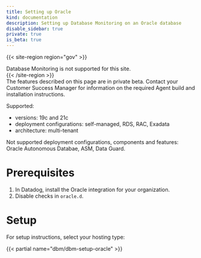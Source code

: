 ```yaml
---
title: Setting up Oracle
kind: documentation
description: Setting up Database Monitoring on an Oracle database
disable_sidebar: true
private: true
is_beta: true
---
```


{{< site-region region="gov" >}}
<div class="alert alert-warning">Database Monitoring is not supported for this site.</div>
{{< /site-region >}}

<div class="alert alert-info">
The features described on this page are in private beta. Contact your Customer Success Manager for information on the required Agent build and installation instructions.
</div>

Supported:
- versions: 19c and 21c
- deployment configurations: self-managed, RDS, RAC, Exadata
- architecture: multi-tenant

Not supported deployment configurations, components and features: Oracle Autonomous Databae, ASM, Data Guard.

# Prerequisites

1. In Datadog, install the Oracle integration for your organization.
2. Disable checks in `oracle.d`.

# Setup

For setup instructions, select your hosting type:

{{< partial name="dbm/dbm-setup-oracle" >}}
